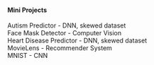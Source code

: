 #### Mini Projects


Autism Predictor - DNN, skewed dataset </br>
Face Mask Detector - Computer Vision </br>
Heart Disease Predictor - DNN, skewed dataset </br>
MovieLens - Recommender System </br>
MNIST - CNN </br>

